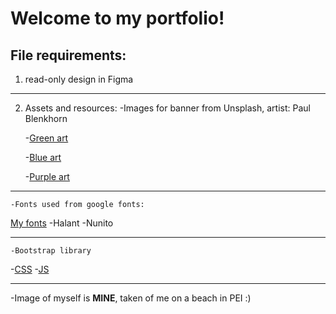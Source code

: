 # Welcome to my portfolio!

## File requirements:

1.  read-only design in Figma []()
---
2.  Assets and resources:
    -Images for banner from Unsplash, artist: Paul Blenkhorn

    -[Green art](https://unsplash.com/photos/green-and-brown-abstract-painting-HyNXU_SD_gM)

    -[Blue art](https://unsplash.com/photos/map-3GoyYO5t5CI)

    -[Purple art](https://unsplash.com/photos/red-and-blue-abstract-painting-TYCETvNKryY)
---

    -Fonts used from google fonts:
 [My fonts](https://fonts.google.com/share?selection.family=Halant:wght@300;400;500;600;700|Nunito:ital,wght@0,200..1000;1,200..1000)
        -Halant 
        -Nunito
        

---
    -Bootstrap library

-[CSS](https://cdn.jsdelivr.net/npm/bootstrap@5.3.7/dist/css/bootstrap.min.css)
-[JS](https://cdn.jsdelivr.net/npm/bootstrap@5.3.7/dist/js/bootstrap.bundle.min.js)

---
-Image of myself is **MINE**, taken of me on a beach in PEI :)
